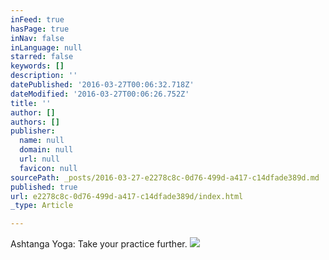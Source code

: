 ```yaml
---
inFeed: true
hasPage: true
inNav: false
inLanguage: null
starred: false
keywords: []
description: ''
datePublished: '2016-03-27T00:06:32.718Z'
dateModified: '2016-03-27T00:06:26.752Z'
title: ''
author: []
authors: []
publisher:
  name: null
  domain: null
  url: null
  favicon: null
sourcePath: _posts/2016-03-27-e2278c8c-0d76-499d-a417-c14dfade389d.md
published: true
url: e2278c8c-0d76-499d-a417-c14dfade389d/index.html
_type: Article

---
```

Ashtanga Yoga: Take your practice further.
![](https://the-grid-user-content.s3-us-west-2.amazonaws.com/b8ccb02f-ab40-41fb-81c1-63204c420ec2.jpg)